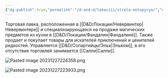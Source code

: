```yaml
---
{"dg-publish":true,"permalink":"/d-and-d/lokaczii/strela-netopyrya/","created":"2023-12-27T22:38:07.451+04:00","updated":"2023-12-27T22:49:10.058+04:00"}
---
```


Торговая лавка, расположенная в [[D&D/Локации/Невервинтер\|Невервинтере]] и специализирующаяся на продаже магических предметов из кузни в [[D&D/Локации/Фандалин\|Фандалине]]. Также продает и покупает товары для искателей приключений и ценителей редкостей.
Управляется [[D&D/Сопартийцы/Эльк\|Эльком]], в его отсутствие торговлей занимается [[Салли\|Салли]]. 

![Pasted image 20231227224358.png](/img/user/img/Pasted%20image%2020231227224358.png)


![Pasted image 20231227223933.png](/img/user/img/Pasted%20image%2020231227223933.png)